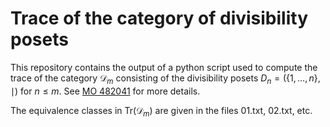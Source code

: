 # Trace of the category of divisibility posets

This repository contains the output of a python script used to compute the trace of the category $\mathcal{D}_m$ consisting of the divisibility posets $D_n=(\{1,\ldots,n\},\mid)$ for $n\leq m$. See [MO 482041](https://mathoverflow.net/questions/482041) for more details.

The equivalence classes in $\mathrm{Tr}(\mathcal{D}_m)$ are given in the files 01.txt, 02.txt, etc.
